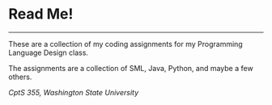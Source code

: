 # Read Me!

----
These are a collection of my coding assignments for my Programming Language Design class.

The assignments are a collection of SML, Java, Python, and maybe a few others.

*CptS 355, Washington State University*
